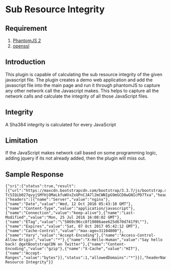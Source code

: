 # Sub Resource Integrity

## Requirement

1. [PhantomJS 2](http://phantomjs.org/download.html)
2. [openssl](https://www.openssl.org/source/)

## Introduction

This plugin is capable of calculating the sub resource integrity of the given javascript file. The plugin creates a demo web application and add the javascript file into the main page and run it through phantomJS to capture any other network call the Javascript makes. This helps to capture all the network calls and calculate the integrity of all those JavaScript files.

## Integrity

A Sha384 integrity is calculated for every JavaScript

## Limitation

If the JavaScript makes network call based on some programming logic, adding jquery if its not already added, then the plugin will miss out.

## Sample Response

```
{"sri":{"status":true,"result":[{"url":"https://maxcdn.bootstrapcdn.com/bootstrap/3.3.7/js/bootstrap.min.js","integrity":"sha384-Tc5IQib027qvyjSMfHjOMaLkfuWVxZxUPnCJA7l2mCWNIpG9mGCD8wGNIcPD7Txa","headersInfo":{"headers":[{"name":"Server","value":"nginx"},{"name":"Date","value":"Wed, 12 Oct 2016 05:43:10 GMT"},{"name":"Content-Type","value":"application/javascript"},{"name":"Connection","value":"keep-alive"},{"name":"Last-Modified","value":"Mon, 25 Jul 2016 16:08:02 GMT"},{"name":"ETag","value":"\"5869c96cc8f19086aee625d670d741f9\""},{"name":"Expires","value":"Sat, 07 Oct 2017 05:42:12 GMT"},{"name":"Cache-Control","value":"max-age=31104000"},{"name":"Vary","value":"Accept-Encoding"},{"name":"Access-Control-Allow-Origin","value":"*"},{"name":"X-Hello-Human","value":"Say hello back! @getBootstrapCDN on Twitter"},{"name":"Content-Encoding","value":"gzip"},{"name":"X-Cache","value":"HIT"},{"name":"Accept-Ranges","value":"bytes"}],"status":1,"allowedDomains":"*"}}],"headerName":"Sub Resource Integrity"}}
```
